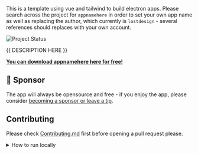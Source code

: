 This is a template using vue and tailwind to build electron apps. Please search across the project for `appnamehere` in order to set your own app name as well as replacing the author, which currently is `lostdesign` - several references should replaces with your own account.



![Project Status](https://img.shields.io/badge/🏷-v0.0.1-green)


{{ DESCRIPTION HERE }}

**[You can download appnamehere here for free!](https://github.com/lostdesign/appnamehere/releases/latest)**


## 💖 Sponsor

The app will always be opensource and free - if you enjoy the app, please consider [becoming a sponsor or leave a tip](https://github.com/sponsors/lostdesign).


## Contributing
Please check [Contributing.md](/CONTRIBUTING.md) first before opening a pull request please.

<details>
  <summary>How to run locally</summary>

  1. Check your node version, it must be v15 or newer

  ```
  node --version
  ```

  2. Clone the repository

  ```
  git clone https://github.com/lostdesign/appnamehere.git
  ```

  3. Install project dependencies

  ```
  yarn
  ```

  4. Start the application

  ```
  yarn electron:serve
  ```
</details>
